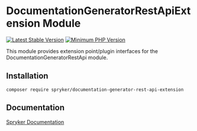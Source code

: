 # DocumentationGeneratorRestApiExtension Module
[![Latest Stable Version](https://poser.pugx.org/spryker/documentation-generator-rest-api-extension/v/stable.svg)](https://packagist.org/packages/spryker/documentation-generator-rest-api-extension)
[![Minimum PHP Version](https://img.shields.io/badge/php-%3E%3D%208.2-8892BF.svg)](https://php.net/)

This module provides extension point/plugin interfaces for the DocumentationGeneratorRestApi module.

## Installation

```
composer require spryker/documentation-generator-rest-api-extension
```

## Documentation

[Spryker Documentation](https://docs.spryker.com)
